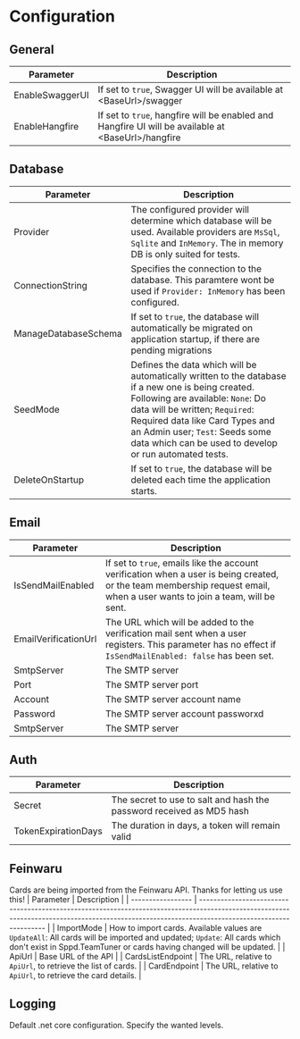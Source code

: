 # Configuration

## General
| Parameter       | Description                                                                                              |
| --------------- | -------------------------------------------------------------------------------------------------------- |
| EnableSwaggerUI | If set to `true`, Swagger UI will be available at &lt;BaseUrl&gt;/swagger                                |
| EnableHangfire  | If set to `true`, hangfire will be enabled and Hangfire UI will be available at &lt;BaseUrl&gt;/hangfire |

## Database
| Parameter            | Description                                                                                                                                                                                                                                                                                             |
| -------------------- | ------------------------------------------------------------------------------------------------------------------------------------------------------------------------------------------------------------------------------------------------------------------------------------------------------- |
| Provider             | The configured provider will determine which database will be used. Available providers are `MsSql`, `Sqlite` and `InMemory`. The in memory DB is only suited for tests.                                                                                                                                |
| ConnectionString     | Specifies the connection to the database. This paramtere wont be used if `Provider: InMemory` has been configured.                                                                                                                                                                                      |
| ManageDatabaseSchema | If set to `true`, the database will automatically be migrated on application startup, if there are pending migrations                                                                                                                                                                                   |
| SeedMode             | Defines the data which will be automatically written to the database if a new one is being created. Following are available: `None`: Do data will be written; `Required`: Required data like Card Types and an Admin user; `Test`: Seeds some data which can be used to develop or run automated tests. |
| DeleteOnStartup      | If set to `true`, the database will be deleted each time the application starts.                                                                                                                                                                                                                        |

## Email
| Parameter            | Description                                                                                                                                                                |
| -------------------- | -------------------------------------------------------------------------------------------------------------------------------------------------------------------------- |
| IsSendMailEnabled    | If set to `true`, emails like the account verification when a user is being created, or the team membership request email, when a user wants to join a team, will be sent. |
| EmailVerificationUrl | The URL which will be added to the verification mail sent when a user registers. This parameter has no effect if `IsSendMailEnabled: false` has been set.                  |
| SmtpServer           | The SMTP server                                                                                                                                                            |
| Port                 | The SMTP server port                                                                                                                                                       |
| Account              | The SMTP server account name                                                                                                                                               |
| Password             | The SMTP server account passworxd                                                                                                                                          |
| SmtpServer           | The SMTP server                                                                                                                                                            |

## Auth
| Parameter           | Description                                                          |
| ------------------- | -------------------------------------------------------------------- |
| Secret              | The secret to use to salt and hash the password received as MD5 hash |
| TokenExpirationDays | The duration in days, a token will remain valid                      |

## Feinwaru
Cards are being imported from the Feinwaru API. Thanks for letting us use this!
| Parameter         | Description                                                                                                                                                                                     |
| ----------------- | ----------------------------------------------------------------------------------------------------------------------------------------------------------------------------------------------- |
| ImportMode        | How to import cards. Available values are `UpdateAll`: All cards will be imported and updated; `Update`: All cards which don't exist in Sppd.TeamTuner or cards having changed will be updated. |
| ApiUrl            | Base URL of the API                                                                                                                                                                             |
| CardsListEndpoint | The URL, relative to `ApiUrl`, to retrieve the list of cards.                                                                                                                                   |
| CardEndpoint      | The URL, relative to `ApiUrl`, to retrieve the card details.                                                                                                                                    |

## Logging
Default .net core configuration. Specify the wanted levels.